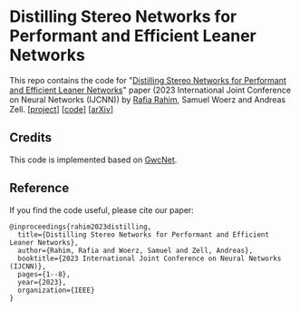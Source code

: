 # Distilling Stereo Networks for Performant and Efficient Leaner Networks

This repo contains the code
for "[Distilling Stereo Networks for Performant and Efficient Leaner Networks](https://ieeexplore.ieee.org/document/10191503)" paper (2023 International Joint Conference on Neural Networks (IJCNN)) by [Rafia Rahim](https://www.linkedin.com/in/rafiarahim/), Samuel Woerz and Andreas
Zell.  [[project](https://uni-tuebingen.de/fakultaeten/mathematisch-naturwissenschaftliche-fakultaet/fachbereiche/informatik/lehrstuehle/kognitive-systeme/projects/deepstereovision/)] [[code](https://github.com/cogsys-tuebingen/Distilling-Stereo-Networks)] [[arXiv](https://arxiv.org/abs/2503.18544)]



## Credits

This code is implemented based on [GwcNet](https://github.com/xy-guo/GwcNet).

## Reference

If you find the code useful, please cite our paper:

```
@inproceedings{rahim2023distilling,
  title={Distilling Stereo Networks for Performant and Efficient Leaner Networks},
  author={Rahim, Rafia and Woerz, Samuel and Zell, Andreas},
  booktitle={2023 International Joint Conference on Neural Networks (IJCNN)},
  pages={1--8},
  year={2023},
  organization={IEEE}
}


```
